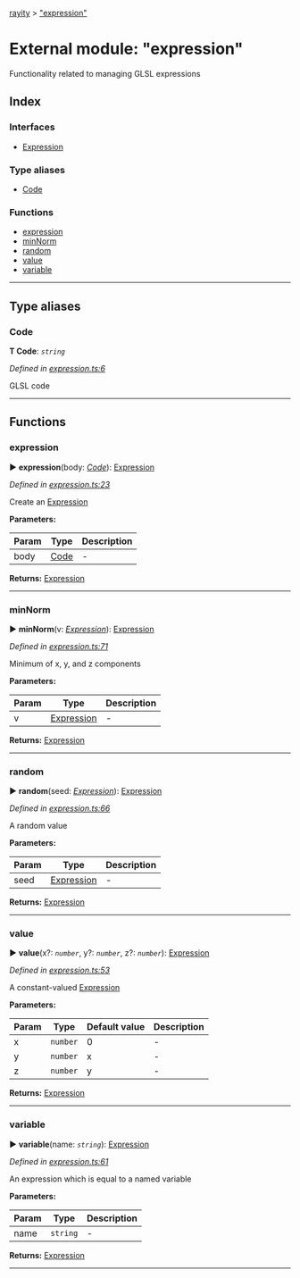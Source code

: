 [rayity](../README.md) > ["expression"](../modules/_expression_.md)



# External module: "expression"


Functionality related to managing GLSL expressions

## Index

### Interfaces

* [Expression](../interfaces/_expression_.expression.md)


### Type aliases

* [Code](_expression_.md#code)


### Functions

* [expression](_expression_.md#expression-1)
* [minNorm](_expression_.md#minnorm)
* [random](_expression_.md#random)
* [value](_expression_.md#value)
* [variable](_expression_.md#variable)



---
## Type aliases
<a id="code"></a>

###  Code

**Τ Code**:  *`string`* 

*Defined in [expression.ts:6](https://github.com/gribbet/rayity/blob/3875d6f/src/expression.ts#L6)*



GLSL code




___


## Functions
<a id="expression-1"></a>

###  expression

► **expression**(body: *[Code](_expression_.md#code)*): [Expression](../interfaces/_expression_.expression.md)




*Defined in [expression.ts:23](https://github.com/gribbet/rayity/blob/3875d6f/src/expression.ts#L23)*



Create an [Expression](../interfaces/_expression_.expression.md)


**Parameters:**

| Param | Type | Description |
| ------ | ------ | ------ |
| body | [Code](_expression_.md#code)   |  - |





**Returns:** [Expression](../interfaces/_expression_.expression.md)





___

<a id="minnorm"></a>

###  minNorm

► **minNorm**(v: *[Expression](../interfaces/_expression_.expression.md)*): [Expression](../interfaces/_expression_.expression.md)




*Defined in [expression.ts:71](https://github.com/gribbet/rayity/blob/3875d6f/src/expression.ts#L71)*



Minimum of x, y, and z components


**Parameters:**

| Param | Type | Description |
| ------ | ------ | ------ |
| v | [Expression](../interfaces/_expression_.expression.md)   |  - |





**Returns:** [Expression](../interfaces/_expression_.expression.md)





___

<a id="random"></a>

###  random

► **random**(seed: *[Expression](../interfaces/_expression_.expression.md)*): [Expression](../interfaces/_expression_.expression.md)




*Defined in [expression.ts:66](https://github.com/gribbet/rayity/blob/3875d6f/src/expression.ts#L66)*



A random value


**Parameters:**

| Param | Type | Description |
| ------ | ------ | ------ |
| seed | [Expression](../interfaces/_expression_.expression.md)   |  - |





**Returns:** [Expression](../interfaces/_expression_.expression.md)





___

<a id="value"></a>

###  value

► **value**(x?: *`number`*, y?: *`number`*, z?: *`number`*): [Expression](../interfaces/_expression_.expression.md)




*Defined in [expression.ts:53](https://github.com/gribbet/rayity/blob/3875d6f/src/expression.ts#L53)*



A constant-valued [Expression](../interfaces/_expression_.expression.md)


**Parameters:**

| Param | Type | Default value | Description |
| ------ | ------ | ------ | ------ |
| x | `number`  | 0 |   - |
| y | `number`  |  x |   - |
| z | `number`  |  y |   - |





**Returns:** [Expression](../interfaces/_expression_.expression.md)





___

<a id="variable"></a>

###  variable

► **variable**(name: *`string`*): [Expression](../interfaces/_expression_.expression.md)




*Defined in [expression.ts:61](https://github.com/gribbet/rayity/blob/3875d6f/src/expression.ts#L61)*



An expression which is equal to a named variable


**Parameters:**

| Param | Type | Description |
| ------ | ------ | ------ |
| name | `string`   |  - |





**Returns:** [Expression](../interfaces/_expression_.expression.md)





___


